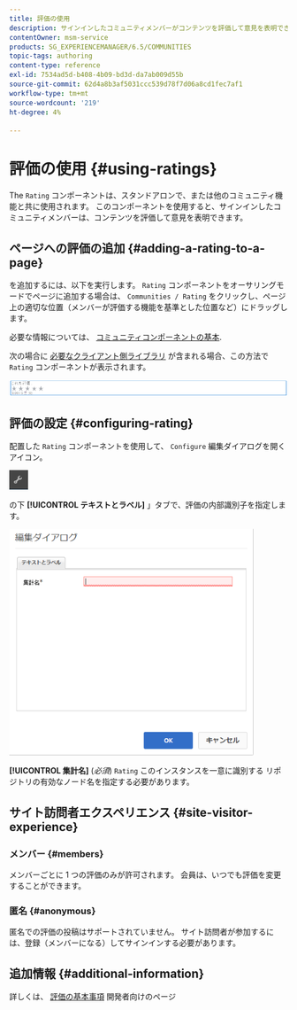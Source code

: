 ```yaml
---
title: 評価の使用
description: サインインしたコミュニティメンバーがコンテンツを評価して意見を表明できるページに評価コンポーネントを追加する方法を説明します。
contentOwner: msm-service
products: SG_EXPERIENCEMANAGER/6.5/COMMUNITIES
topic-tags: authoring
content-type: reference
exl-id: 7534ad5d-b408-4b09-bd3d-da7ab009d55b
source-git-commit: 62d4a8b3af5031ccc539d78f7d06a8cd1fec7af1
workflow-type: tm+mt
source-wordcount: '219'
ht-degree: 4%

---
```


# 評価の使用 {#using-ratings}

The `Rating` コンポーネントは、スタンドアロンで、または他のコミュニティ機能と共に使用されます。 このコンポーネントを使用すると、サインインしたコミュニティメンバーは、コンテンツを評価して意見を表明できます。

## ページへの評価の追加 {#adding-a-rating-to-a-page}

を追加するには、以下を実行します。 `Rating` コンポーネントをオーサリングモードでページに追加する場合は、 `Communities / Rating` をクリックし、ページ上の適切な位置（メンバーが評価する機能を基準とした位置など）にドラッグします。

必要な情報については、 [コミュニティコンポーネントの基本](basics.md).

次の場合に [必要なクライアント側ライブラリ](rating-basics.md#essentials-for-client-side) が含まれる場合、この方法で `Rating` コンポーネントが表示されます。

![評価](assets/rating.png)

## 評価の設定 {#configuring-rating}

配置した `Rating` コンポーネントを使用して、 `Configure` 編集ダイアログを開くアイコン。

![configure-new](assets/configure-new.png)

の下 **[!UICONTROL テキストとラベル]** 」タブで、評価の内部識別子を指定します。

![tallyname](assets/tallyname.png)

**[!UICONTROL 集計名]**
(*必須*) `Rating` このインスタンスを一意に識別する リポジトリの有効なノード名を指定する必要があります。

## サイト訪問者エクスペリエンス {#site-visitor-experience}

### メンバー {#members}

メンバーごとに 1 つの評価のみが許可されます。 会員は、いつでも評価を変更することができます。

### 匿名 {#anonymous}

匿名での評価の投稿はサポートされていません。 サイト訪問者が参加するには、登録（メンバーになる）してサインインする必要があります。

## 追加情報 {#additional-information}

詳しくは、 [評価の基本事項](rating-basics.md) 開発者向けのページ
